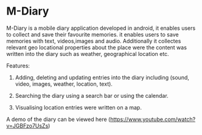 # M-Diary
M-Diary is a mobile diary application developed in android, it enables users to collect and save their favourite memories.
it enables users to save memories with text, videos,images and audio. Additionally it collectes relevant geo locational properties
about the place were the content was written into the diary such as weather, geographical location etc. 

Features:

1) Adding, deleting and updating entries into the diary including (sound, video, images, weather, location, text).

2) Searching the diary using a search bar or using the calendar.

3) Visualising location entries were written on a map.

A demo of the diary can be viewed here (https://www.youtube.com/watch?v=JGBFzo7UsZs)
